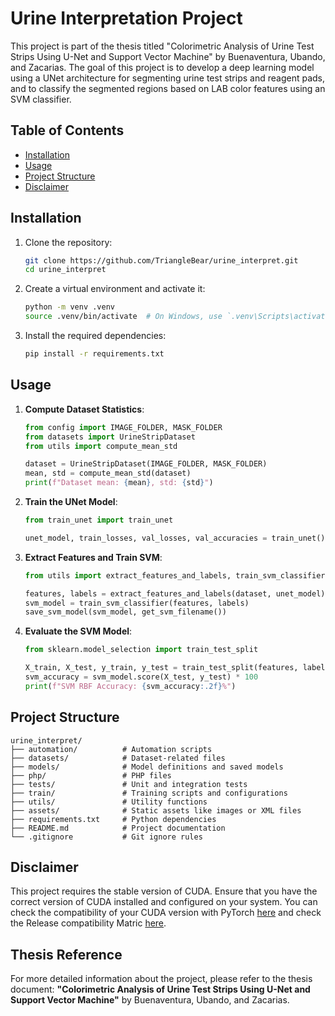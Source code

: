 # Urine Interpretation Project

This project is part of the thesis titled "Colorimetric Analysis of Urine Test Strips Using U-Net and Support Vector Machine" by Buenaventura, Ubando, and Zacarias. The goal of this project is to develop a deep learning model using a UNet architecture for segmenting urine test strips and reagent pads, and to classify the segmented regions based on LAB color features using an SVM classifier.

## Table of Contents

- [Installation](#installation)
- [Usage](#usage)
- [Project Structure](#project-structure)
- [Disclaimer](#disclaimer)

## Installation

1. Clone the repository:
    ```bash
    git clone https://github.com/TriangleBear/urine_interpret.git
    cd urine_interpret
    ```

2. Create a virtual environment and activate it:
    ```bash
    python -m venv .venv
    source .venv/bin/activate  # On Windows, use `.venv\Scripts\activate`
    ```

3. Install the required dependencies:
    ```bash
    pip install -r requirements.txt
    ```

## Usage

1. **Compute Dataset Statistics**:
    ```python
    from config import IMAGE_FOLDER, MASK_FOLDER
    from datasets import UrineStripDataset
    from utils import compute_mean_std

    dataset = UrineStripDataset(IMAGE_FOLDER, MASK_FOLDER)
    mean, std = compute_mean_std(dataset)
    print(f"Dataset mean: {mean}, std: {std}")
    ```

2. **Train the UNet Model**:
    ```python
    from train_unet import train_unet

    unet_model, train_losses, val_losses, val_accuracies = train_unet()
    ```

3. **Extract Features and Train SVM**:
    ```python
    from utils import extract_features_and_labels, train_svm_classifier, save_svm_model

    features, labels = extract_features_and_labels(dataset, unet_model)
    svm_model = train_svm_classifier(features, labels)
    save_svm_model(svm_model, get_svm_filename())
    ```

4. **Evaluate the SVM Model**:
    ```python
    from sklearn.model_selection import train_test_split

    X_train, X_test, y_train, y_test = train_test_split(features, labels, test_size=0.2)
    svm_accuracy = svm_model.score(X_test, y_test) * 100
    print(f"SVM RBF Accuracy: {svm_accuracy:.2f}%")
    ```

## Project Structure

```
urine_interpret/
├── automation/          # Automation scripts
├── datasets/            # Dataset-related files
├── models/              # Model definitions and saved models
├── php/                 # PHP files
├── tests/               # Unit and integration tests
├── train/               # Training scripts and configurations
├── utils/               # Utility functions
├── assets/              # Static assets like images or XML files
├── requirements.txt     # Python dependencies
├── README.md            # Project documentation
└── .gitignore           # Git ignore rules
```

## Disclaimer

This project requires the stable version of CUDA. Ensure that you have the correct version of CUDA installed and configured on your system. You can check the compatibility of your CUDA version with PyTorch [here](https://pytorch.org/get-started/previous-versions/) and check the Release compatibility Matric [here](https://github.com/pytorch/pytorch/blob/main/RELEASE.md).

## Thesis Reference

For more detailed information about the project, please refer to the thesis document:
**"Colorimetric Analysis of Urine Test Strips Using U-Net and Support Vector Machine"** by Buenaventura, Ubando, and Zacarias.
